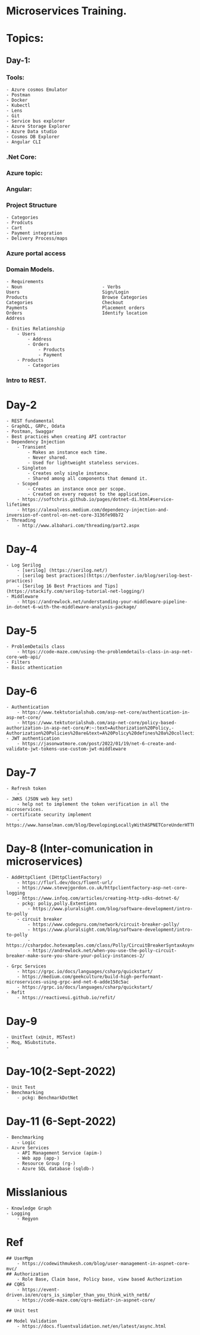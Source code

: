# Microservices Training.

# Topics:

## Day-1:

### Tools:
	- Azure cosmos Emulator
	- Postman
	- Docker
	- Kubectl
	- Lens
	- Git
	- Service bus explorer
	- Azure Storage Explorer
	- Azure Data studio
	- Cosmos DB Explorer
	- Angular CLI

### .Net Core:

### Azure topic:

### Angular:

### Project Structure
	- Categories
	- Prodcuts
	- Cart
	- Payment integration
	- Delivery Process/maps

### Azure portal access

### Domain Models.
	- Requirements
	- Noun								- Verbs
	Users								Sign/Login
	Products							Browse Categories	
	Categories							Checkout
	Payments							Placement orders
	Orders								Identify location
	Address

	- Enities Relationship
		- Users
			- Address
			- Orders
				- Products
				- Payment
		- Products
			- Categories


### Intro to REST.

# Day-2

	- REST fundamental
	- GraphQL, GRPc, Odata
	- Postman, Swaggar
	- Best practices when creating API contractor
	- Dependency Injection
		- Transient
			- Makes an instance each time.
			- Never shared. 
			- Used for lightweight stateless services.
		- Singleton
			- Creates only single instance.
			- Shared among all components that demand it.
		- Scoped
			- Creates an instance once per scope.
			- Created on every request to the application.
		- https://softchris.github.io/pages/dotnet-di.html#service-lifetimes
		- https://alexalvess.medium.com/dependency-injection-and-inversion-of-control-on-net-core-3136fe98b72
	- Threading
		- http://www.albahari.com/threading/part2.aspx

# Day-4
	- Log Serilog
		- [serilog] (https://serilog.net/)
		- [serilog best practices](https://benfoster.io/blog/serilog-best-practices)
		- [Serilog 16 Best Practices and Tips](https://stackify.com/serilog-tutorial-net-logging/)
	- Middleware
		- https://andrewlock.net/understanding-your-middleware-pipeline-in-dotnet-6-with-the-middleware-analysis-package/

# Day-5
	- ProblemDetails class
		- https://code-maze.com/using-the-problemdetails-class-in-asp-net-core-web-api/
	- Filters 
	- Basic athentication

# Day-6 
	- Authentication
		- https://www.tektutorialshub.com/asp-net-core/authentication-in-asp-net-core/
		- https://www.tektutorialshub.com/asp-net-core/policy-based-authorization-in-asp-net-core/#:~:text=Authorization%20Policy,-Authorization%20Policies%20are&text=A%20Policy%20defines%20a%20collection,ConfigureServices%20of%20the%20startup%20class.
	- JWT authentication
		- https://jasonwatmore.com/post/2022/01/19/net-6-create-and-validate-jwt-tokens-use-custom-jwt-middleware
	
# Day-7
	- Refresh token
		- 
	- JWKS (JSON web key set)
		- help not to implement the token verification in all the microservices.
	- certificate security implement
		- https://www.hanselman.com/blog/DevelopingLocallyWithASPNETCoreUnderHTTPSSSLAndSelfSignedCerts.aspx
# Day-8 (Inter-comunication in microservices)
	- AddHttpClient (IHttpClientFactory)
		- https://flurl.dev/docs/fluent-url/
		- https://www.stevejgordon.co.uk/httpclientfactory-asp-net-core-logging
		- https://www.infoq.com/articles/creating-http-sdks-dotnet-6/
		- pckg: poliy,polly.Extentions
			- https://www.pluralsight.com/blog/software-development/intro-to-polly
		- circuit breaker 
			- https://www.codeguru.com/network/circuit-breaker-polly/
			- https://www.pluralsight.com/blog/software-development/intro-to-polly
			- https://csharpdoc.hotexamples.com/class/Polly/CircuitBreakerSyntaxAsync
			- https://andrewlock.net/when-you-use-the-polly-circuit-breaker-make-sure-you-share-your-policy-instances-2/
	
	- Grpc Services
		- https://grpc.io/docs/languages/csharp/quickstart/
		- https://medium.com/geekculture/build-high-performant-microservices-using-grpc-and-net-6-adde158c5ac
		- https://grpc.io/docs/languages/csharp/quickstart/
	- Refit
		- https://reactiveui.github.io/refit/

# Day-9
	- UnitText (xUnit, MSTest)
	- Moq, NSubstitute.
	- 
	

# Day-10(2-Sept-2022)
	- Unit Test
	- Benchmarking
		- pckg: BenchmarkDotNet
		

# Day-11 (6-Sept-2022)
	- Benchmarking
		- Logic
	- Azure Services
		- API Management Service (apim-)
		- Web app (app-)
		- Resource Group (rg-)
		- Azure SQL database (sqldb-)


# Misslanious
	- Knowledge Graph
	- Logging
		- Regyon


# Ref
	## UserMgm
		- https://codewithmukesh.com/blog/user-management-in-aspnet-core-mvc/
	## Authorization
		- Role Base, Claim base, Policy base, view based Authorization
	## CQRS
		- https://event-driven.io/en/cqrs_is_simpler_than_you_think_with_net6/
		- https://code-maze.com/cqrs-mediatr-in-aspnet-core/
		
	## Unit test
	
	## Model Validation
		- https://docs.fluentvalidation.net/en/latest/async.html

